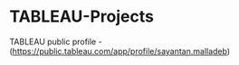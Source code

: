 # TABLEAU-Projects

TABLEAU public profile - (https://public.tableau.com/app/profile/sayantan.malladeb)
